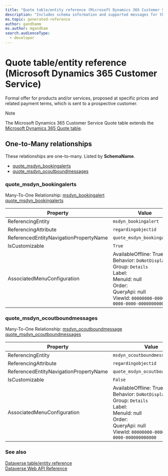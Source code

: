 ```yaml
---
title: "Quote table/entity reference (Microsoft Dynamics 365 Customer Service)"
description: "Includes schema information and supported messages for the Quote table/entity with Microsoft Dynamics 365 Customer Service."
ms.topic: generated-reference
author: gandhamm
ms.author: mgandham
search.audienceType: 
  - developer
---
```


# Quote table/entity reference (Microsoft Dynamics 365 Customer Service)

Formal offer for products and/or services, proposed at specific prices and related payment terms, which is sent to a prospective customer.

> [!NOTE]
> The Microsoft Dynamics 365 Customer Service Quote table extends the [Microsoft Dynamics 365 Quote table](/dynamics365/developer/reference/entities/quote).




## One-to-Many relationships

These relationships are one-to-many. Listed by **SchemaName**.

- [quote_msdyn_bookingalerts](#BKMK_quote_msdyn_bookingalerts)
- [quote_msdyn_ocoutboundmessages](#BKMK_quote_msdyn_ocoutboundmessages)

### <a name="BKMK_quote_msdyn_bookingalerts"></a> quote_msdyn_bookingalerts

Many-To-One Relationship: [msdyn_bookingalert quote_msdyn_bookingalerts](msdyn_bookingalert.md#BKMK_quote_msdyn_bookingalerts)

|Property|Value|
|---|---|
|ReferencingEntity|`msdyn_bookingalert`|
|ReferencingAttribute|`regardingobjectid`|
|ReferencedEntityNavigationPropertyName|`quote_msdyn_bookingalerts`|
|IsCustomizable|`True`|
|AssociatedMenuConfiguration|AvailableOffline: True<br />Behavior: `DoNotDisplay`<br />Group: `Details`<br />Label: <br />MenuId: null<br />Order: <br />QueryApi: null<br />ViewId: `00000000-0000-0000-0000-000000000000`|

### <a name="BKMK_quote_msdyn_ocoutboundmessages"></a> quote_msdyn_ocoutboundmessages

Many-To-One Relationship: [msdyn_ocoutboundmessage quote_msdyn_ocoutboundmessages](msdyn_ocoutboundmessage.md#BKMK_quote_msdyn_ocoutboundmessages)

|Property|Value|
|---|---|
|ReferencingEntity|`msdyn_ocoutboundmessage`|
|ReferencingAttribute|`regardingobjectid`|
|ReferencedEntityNavigationPropertyName|`quote_msdyn_ocoutboundmessages`|
|IsCustomizable|`False`|
|AssociatedMenuConfiguration|AvailableOffline: True<br />Behavior: `DoNotDisplay`<br />Group: `Details`<br />Label: <br />MenuId: null<br />Order: <br />QueryApi: null<br />ViewId: `00000000-0000-0000-0000-000000000000`|



### See also

[Dataverse table/entity reference](/power-apps/developer/data-platform/reference/about-entity-reference)  
[Dataverse Web API Reference](/power-apps/developer/data-platform/webapi/reference/about)   

